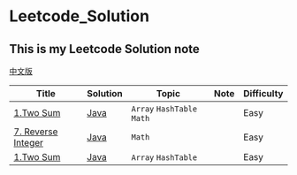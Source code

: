 # Leetcode_Solution

 This is my Leetcode Solution note
 ----------------
	
[中文版](./README_ZH.md)

| Title | Solution | Topic | Note | Difficulty | 
| ----- | -------- | ----- | ---- | ---------- |
|[1.Two Sum](https://leetcode.com/problems/reverse-integer/) |[Java](./Code/Java/7.整数反转/reverseinteger.java)|`Array` `HashTable` `Math` | |Easy|
|[7. Reverse Integer](https://leetcode.com/problems/reverse-integer/) |[Java](./Code/Java/7.整数反转/reverseinteger.java)|`Math` | |Easy|
|[1.Two Sum](https://leetcode.com/problems/two-sum/) |[Java](./Code/Java/1.两数之和/TwoSum.java)|`Array` `HashTable` | |Easy|
